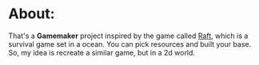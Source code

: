 # About:
That's a **Gamemaker** project inspired by the game called [Raft](https://store.steampowered.com/app/648800/Raft/), which is a survival game set in a ocean. You can pick resources and built your base. So, my idea is recreate a similar game, but in a 2d world.
